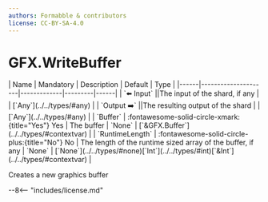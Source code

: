 ```yaml
---
authors: Formabble & contributors
license: CC-BY-SA-4.0
---
```



# GFX.WriteBuffer

<div class="sh-parameters" markdown="1">
| Name | Mandatory | Description | Default | Type |
|------|---------------------|-------------|---------|------|
| `⬅️ Input` ||The input of the shard, if any | | [`Any`](../../types/#any) |
| `Output ➡️` ||The resulting output of the shard | | [`Any`](../../types/#any) |
| `Buffer` | :fontawesome-solid-circle-xmark:{title="Yes"} Yes  | The buffer | `None` | [`&GFX.Buffer`](../../types/#contextvar) |
| `RuntimeLength` | :fontawesome-solid-circle-plus:{title="No"} No  | The length of the runtime sized array of the buffer, if any | `None` | [`None`](../../types/#none)[`Int`](../../types/#int)[`&Int`](../../types/#contextvar) |

</div>

Creates a new graphics buffer 

--8<-- "includes/license.md"

